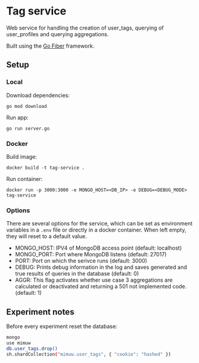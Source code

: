 # Tag service

Web service for handling the creation of user_tags, querying of user_profiles and querying aggregations.

Built using the [Go Fiber](https://gofiber.io/) framework.

## Setup

### Local

Download dependencies:

```
go mod download
```

Run app:

```
go run server.go
```

### Docker

Build image:

```
docker build -t tag-service .
```

Run container:

```
docker run -p 3000:3000 -e MONGO_HOST=<DB_IP> -e DEBUG=<DEBUG_MODE> tag-service
```

### Options

There are several options for the service, which can be set as environment variables in a `.env` file or directly in a docker container. When left empty, they will reset to a default value.

- MONGO_HOST: IPV4 of MongoDB access point (default: localhost)
- MONGO_PORT: Port where MongoDB listens (default: 27017)
- PORT: Port on which the serivce runs (default: 3000)
- DEBUG: Prints debug information in the log and saves generated and true results of queries in the database (default: 0)
- AGGR: This flag activates whether use case 3 aggregations are calculated or deactivated and returning a 501 not implemented code. (default: 1)

## Experiment notes

Before every experiment reset the database:

```bash
mongo
use mimuw
db.user_tags.drop()
sh.shardCollection("mimuw.user_tags", { "cookie": "hashed" })
```
